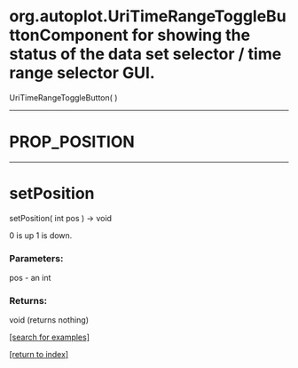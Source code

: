 # org.autoplot.UriTimeRangeToggleButtonComponent for showing the status of the data set selector / time range selector GUI.
UriTimeRangeToggleButton( )


***
<a name="PROP_POSITION"></a>
# PROP_POSITION



***
<a name="setPosition"></a>
# setPosition
setPosition( int pos ) &rarr; void

0 is up 1 is down.

### Parameters:
pos - an int

### Returns:
void (returns nothing)


<a href="https://github.com/autoplot/dev/search?q=setPosition&unscoped_q=setPosition">[search for examples]</a>

<a href="https://github.com/autoplot/documentation/blob/master/javadoc/index-all.md">[return to index]</a>

